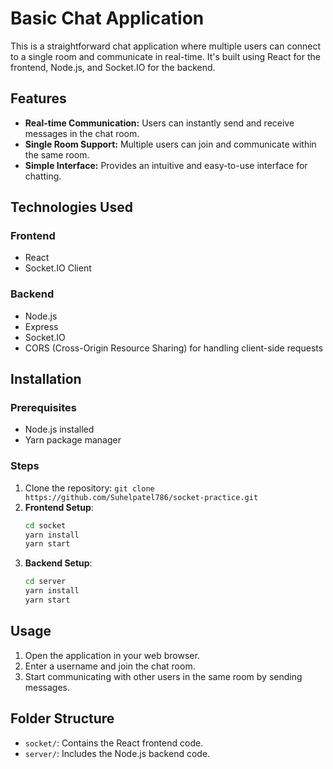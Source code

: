 # Basic Chat Application

This is a straightforward chat application where multiple users can connect to a single room and communicate in real-time. It's built using React for the frontend, Node.js, and Socket.IO for the backend.

## Features

- **Real-time Communication:** Users can instantly send and receive messages in the chat room.
- **Single Room Support:** Multiple users can join and communicate within the same room.
- **Simple Interface:** Provides an intuitive and easy-to-use interface for chatting.

## Technologies Used

### Frontend
- React
- Socket.IO Client

### Backend
- Node.js
- Express
- Socket.IO
- CORS (Cross-Origin Resource Sharing) for handling client-side requests

## Installation

### Prerequisites
- Node.js installed
- Yarn package manager

### Steps
1. Clone the repository: `git clone https://github.com/Suhelpatel786/socket-practice.git`
2. **Frontend Setup**:
    ```bash
    cd socket
    yarn install
    yarn start
    ```
3. **Backend Setup**:
    ```bash
    cd server
    yarn install
    yarn start
    ```

## Usage

1. Open the application in your web browser.
2. Enter a username and join the chat room.
3. Start communicating with other users in the same room by sending messages.

## Folder Structure

- `socket/`: Contains the React frontend code.
- `server/`: Includes the Node.js backend code.
